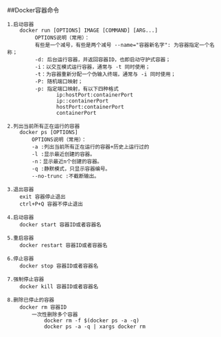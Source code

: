 ##Docker容器命令
    
    1.启动容器
        docker run [OPTIONS] IMAGE [COMMAND] [ARG...]
             OPTIONS说明（常用）：
             有些是一个减号，有些是两个减号 --name="容器新名字": 为容器指定一个名称；
             -d: 后台运行容器，并返回容器ID，也即启动守护式容器；
             -i：以交互模式运行容器，通常与 -t 同时使用；
             -t：为容器重新分配一个伪输入终端，通常与 -i 同时使用；
             -P: 随机端口映射；
             -p: 指定端口映射，有以下四种格式      
                    ip:hostPort:containerPort      
                    ip::containerPort      
                    hostPort:containerPort      
                    containerPort
                    
    2.列出当前所有正在运行的容器
        docker ps [OPTIONS]
            OPTIONS说明（常用）： 
            -a :列出当前所有正在运行的容器+历史上运行过的
            -l :显示最近创建的容器。
            -n：显示最近n个创建的容器。
            -q :静默模式，只显示容器编号。
            --no-trunc :不截断输出。
            
    3.退出容器
        exit 容器停止退出
        ctrl+P+Q 容器不停止退出
        
    4.启动容器
        docker start 容器ID或者容器名
        
    5.重启容器
        docker restart 容器ID或者容器名
        
    6.停止容器
        docker stop 容器ID或者容器名
        
    7.强制停止容器
        docker kill 容器ID或者容器名
        
    8.删除已停止的容器
        docker rm 容器ID
            一次性删除多个容器
            	docker rm -f $(docker ps -a -q)
            	docker ps -a -q | xargs docker rm